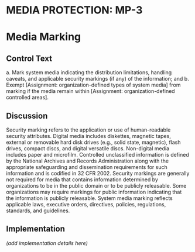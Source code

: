 # MEDIA PROTECTION: MP-3
# Media Marking

## Control Text


a. Mark system media indicating the distribution limitations, handling caveats, and applicable security markings (if any) of the information; and
b. Exempt [Assignment: organization-defined types of system media] from marking if the media remain within [Assignment: organization-defined controlled areas].

## Discussion

Security marking refers to the application or use of human-readable security attributes. Digital media includes diskettes, magnetic tapes, external or removable hard disk drives (e.g., solid state, magnetic), flash drives, compact discs, and digital versatile discs. Non-digital media includes paper and microfilm. Controlled unclassified information is defined by the National Archives and Records Administration along with the appropriate safeguarding and dissemination requirements for such information and is codified in 32 CFR 2002. Security markings are generally not required for media that contains information determined by organizations to be in the public domain or to be publicly releasable. Some organizations may require markings for public information indicating that the information is publicly releasable. System media marking reflects applicable laws, executive orders, directives, policies, regulations, standards, and guidelines.

## Implementation

_(add implementation details here)_
